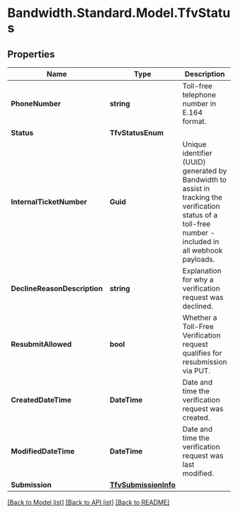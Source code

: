 # Bandwidth.Standard.Model.TfvStatus

## Properties

Name | Type | Description | Notes
------------ | ------------- | ------------- | -------------
**PhoneNumber** | **string** | Toll-free telephone number in E.164 format. | [optional] 
**Status** | **TfvStatusEnum** |  | [optional] 
**InternalTicketNumber** | **Guid** | Unique identifier (UUID) generated by Bandwidth to assist in tracking the verification status of a toll-free number - included in all webhook payloads. | [optional] 
**DeclineReasonDescription** | **string** | Explanation for why a verification request was declined. | [optional] 
**ResubmitAllowed** | **bool** | Whether a Toll-Free Verification request qualifies for resubmission via PUT. | [optional] 
**CreatedDateTime** | **DateTime** | Date and time the verification request was created. | [optional] 
**ModifiedDateTime** | **DateTime** | Date and time the verification request was last modified. | [optional] 
**Submission** | [**TfvSubmissionInfo**](TfvSubmissionInfo.md) |  | [optional] 

[[Back to Model list]](../README.md#documentation-for-models) [[Back to API list]](../README.md#documentation-for-api-endpoints) [[Back to README]](../README.md)

